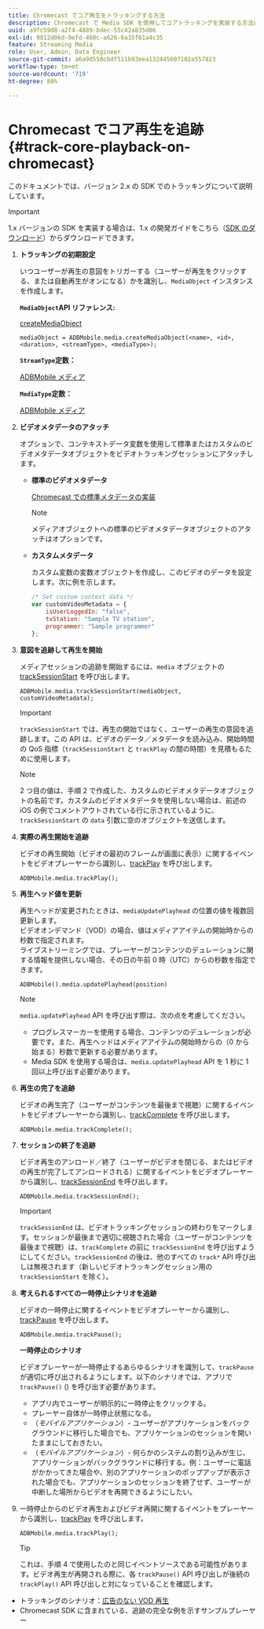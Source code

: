 ```yaml
---
title: Chromecast でコア再生をトラッキングする方法
description: Chromecast で Media SDK を使用してコアトラッキングを実装する方法について説明します。
uuid: a9fc59d8-a2f4-4889-bdec-55c42a835d06
exl-id: 9812d06d-9efd-460c-a626-6a15f61a4c35
feature: Streaming Media
role: User, Admin, Data Engineer
source-git-commit: a6a9d550cbdf511b93eea132445607102a557823
workflow-type: tm+mt
source-wordcount: '719'
ht-degree: 88%

---
```


# Chromecast でコア再生を追跡 {#track-core-playback-on-chromecast}

このドキュメントでは、バージョン 2.x の SDK でのトラッキングについて説明しています。

>[!IMPORTANT]
>
>1.x バージョンの SDK を実装する場合は、1.x の開発ガイドをこちら（[SDK のダウンロード](/help/getting-started/download-sdks.md)）からダウンロードできます。

1. **トラッキングの初期設定**

   いつユーザーが再生の意図をトリガーする（ユーザーが再生をクリックする、または自動再生がオンになる）かを識別し、`MediaObject` インスタンスを作成します。

   **`MediaObject`API リファレンス:**

   [createMediaObject](https://adobe-marketing-cloud.github.io/media-sdks/reference/chromecast/ADBMobile.media.html#.createMediaObject)

   ```
   mediaObject = ADBMobile.media.createMediaObject(<name>, <id>, <duration>, <streamType>, <mediaType>);
   ```

   **`StreamType`定数：**

   [ADBMobile メディア](https://adobe-marketing-cloud.github.io/media-sdks/reference/chromecast/ADBMobile.media.html#.StreamType)

   **`MediaType`定数：**

   [ADBMobile メディア](https://adobe-marketing-cloud.github.io/media-sdks/reference/chromecast/ADBMobile.media.html#.MediaType)

1. **ビデオメタデータのアタッチ**

   オプションで、コンテキストデータ変数を使用して標準またはカスタムのビデオメタデータオブジェクトをビデオトラッキングセッションにアタッチします。

   * **標準のビデオメタデータ**

     [Chromecast での標準メタデータの実装](/help/use-cases/track-av-playback/impl-std-metadata/impl-std-metadata-chromecast.md)

     >[!NOTE]
     >
     >メディアオブジェクトへの標準のビデオメタデータオブジェクトのアタッチはオプションです。

   * **カスタムメタデータ**

     カスタム変数の変数オブジェクトを作成し、このビデオのデータを設定します。次に例を示します。

     ```js
     /* Set custom context data */
     var customVideoMetadata = {
         isUserLoggedIn: "false",
         tvStation: "Sample TV station",
         programmer: "Sample programmer"
     };
     ```

1. **意図を追跡して再生を開始**

   メディアセッションの追跡を開始するには、`media` オブジェクトの [trackSessionStart](https://adobe-marketing-cloud.github.io/media-sdks/reference/chromecast/ADBMobile.media.html#.trackSessionStart) を呼び出します。

   ```
   ADBMobile.media.trackSessionStart(mediaObject, customVideoMetadata);
   ```

   >[!IMPORTANT]
   >
   >`trackSessionStart` では、再生の開始ではなく、ユーザーの再生の意図を追跡します。この API は、ビデオのデータ／メタデータを読み込み、開始時間の QoS 指標（`trackSessionStart` と `trackPlay` の間の時間）を見積もるために使用します。

   >[!NOTE]
   >
   >2 つ目の値は、手順 2 で作成した、カスタムのビデオメタデータオブジェクトの名前です。カスタムのビデオメタデータを使用しない場合は、前述の iOS の例でコメントアウトされている行に示されているように、`trackSessionStart` の `data` 引数に空のオブジェクトを送信します。

1. **実際の再生開始を追跡**

   ビデオの再生開始（ビデオの最初のフレームが画面に表示）に関するイベントをビデオプレーヤーから識別し、[trackPlay](https://adobe-marketing-cloud.github.io/media-sdks/reference/chromecast/ADBMobile.media.html#.trackPlay) を呼び出します。

   ```
   ADBMobile.media.trackPlay();
   ```

1. **再生ヘッド値を更新**

   再生ヘッドが変更されたときは、`mediaUpdatePlayhead` の位置の値を複数回更新します。<br /> ビデオオンデマンド（VOD）の場合、値はメディアアイテムの開始時からの秒数で指定されます。<br /> ライブストリーミングでは、プレーヤーがコンテンツのデュレーションに関する情報を提供しない場合、その日の午前 0 時（UTC）からの秒数を指定できます。

   ```
   ADBMobile().media.updatePlayhead(position)
   ```

   >[!NOTE]
   >
   >`media.updatePlayhead` API を呼び出す際は、次の点を考慮してください。
   >* プログレスマーカーを使用する場合、コンテンツのデュレーションが必要です。また、再生ヘッドはメディアアイテムの開始時からの（0 から始まる）秒数で更新する必要があります。
   >* Media SDK を使用する場合は、`media.updatePlayhead` API を 1 秒に 1 回以上呼び出す必要があります。

1. **再生の完了を追跡**

   ビデオの再生完了（ユーザーがコンテンツを最後まで視聴）に関するイベントをビデオプレーヤーから識別し、[trackComplete](https://adobe-marketing-cloud.github.io/media-sdks/reference/chromecast/ADBMobile.media.html#.trackComplete) を呼び出します。

   ```
   ADBMobile.media.trackComplete();
   ```

1. **セッションの終了を追跡**

   ビデオ再生のアンロード／終了（ユーザーがビデオを閉じる、またはビデオの再生が完了してアンロードされる）に関するイベントをビデオプレーヤーから識別し、[trackSessionEnd](https://adobe-marketing-cloud.github.io/media-sdks/reference/chromecast/ADBMobile.media.html#.trackSessionEnd) を呼び出します。

   ```
   ADBMobile.media.trackSessionEnd();
   ```

   >[!IMPORTANT]
   >
   >`trackSessionEnd` は、ビデオトラッキングセッションの終わりをマークします。セッションが最後まで適切に視聴された場合（ユーザーがコンテンツを最後まで視聴）は、`trackComplete` の前に `trackSessionEnd` を呼び出すようにしてください。`trackSessionEnd` の後は、他のすべての `track*` API 呼び出しは無視されます（新しいビデオトラッキングセッション用の `trackSessionStart` を除く）。

1. **考えられるすべての一時停止シナリオを追跡**

   ビデオの一時停止に関するイベントをビデオプレーヤーから識別し、[trackPause](https://adobe-marketing-cloud.github.io/media-sdks/reference/chromecast/ADBMobile.media.html#.trackPause) を呼び出します。

   ```
   ADBMobile.media.trackPause();
   ```

   **一時停止のシナリオ**

   ビデオプレーヤーが一時停止するあらゆるシナリオを識別して、`trackPause` が適切に呼び出されるようにします。以下のシナリオでは、アプリで `trackPause()` () を呼び出す必要があります。

   * アプリ内でユーザーが明示的に一時停止をクリックする。
   * プレーヤー自体が一時停止状態になる。
   * （*モバイルアプリケーション*）- ユーザーがアプリケーションをバックグラウンドに移行した場合でも、アプリケーションのセッションを開いたままにしておきたい。
   * （*モバイルアプリケーション*）- 何らかのシステムの割り込みが生じ、アプリケーションがバックグラウンドに移行する。例：ユーザーに電話がかかってきた場合や、別のアプリケーションのポップアップが表示された場合でも、アプリケーションのセッションを終了せず、ユーザーが中断した場所からビデオを再開できるようにしたい。

1. 一時停止からのビデオ再生およびビデオ再開に関するイベントをプレーヤーから識別し、[trackPlay](https://adobe-marketing-cloud.github.io/media-sdks/reference/chromecast/ADBMobile.media.html#.trackComplete) を呼び出します。

   ```
   ADBMobile.media.trackPlay();
   ```

   >[!TIP]
   >
   >これは、手順 4 で使用したのと同じイベントソースである可能性があります。ビデオ再生が再開される際に、各 `trackPause()` API 呼び出しが後続の `trackPlay()` API 呼び出しと対になっていることを確認します。

* トラッキングのシナリオ：[広告のない VOD 再生](/help/use-cases/tracking-scenarios/vod-no-intrs-details.md)
* Chromecast SDK に含まれている、追跡の完全な例を示すサンプルプレーヤー
